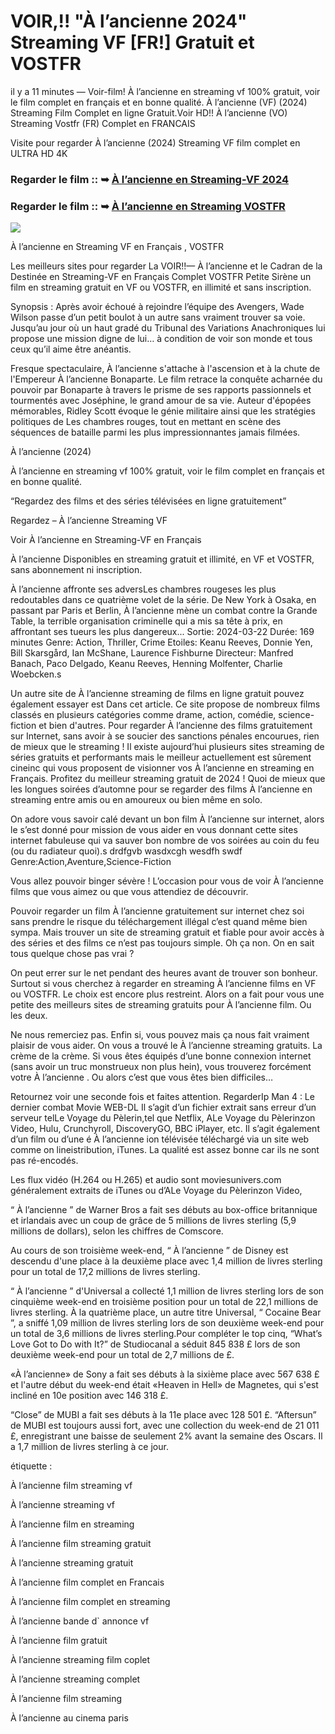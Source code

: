 # VOIR,!! "À l’ancienne 2024" Streaming VF [FR!] Gratuit et VOSTFR

il y a 11 minutes — Voir-film! À l’ancienne en streaming vf 100% gratuit, voir le film complet en français et en bonne qualité. À l’ancienne (VF) (2024) Streaming Film Complet en ligne Gratuit.Voir HD!! À l’ancienne (VO) Streaming Vostfr (FR) Complet en FRANCAIS

Visite pour regarder À l’ancienne (2024) Streaming VF film complet en ULTRA HD 4K

### Regarder le film :: ➥ [À l’ancienne en Streaming-VF 2024](https://t.co/NbIaexiOx7)

### Regarder le film :: ➥ [À l’ancienne en Streaming VOSTFR](https://t.co/NbIaexiOx7)

<p dir="auto"><a href="https://t.co/NbIaexiOx7" title="PLAYNOW" rel="nofollow"><img src="https://i.imgur.com/jhNGoEt.gif" style="max-width: 100%;"></a></p>

À l’ancienne en Streaming VF en Français , VOSTFR

Les meilleurs sites pour regarder La VOIR!!— À l’ancienne et le Cadran de la Destinée en Streaming-VF en Français Complet VOSTFR Petite Sirène un film en streaming gratuit en VF ou VOSTFR, en illimité et sans inscription.

Synopsis : Après avoir échoué à rejoindre l’équipe des Avengers, Wade Wilson passe d’un petit boulot à un autre sans vraiment trouver sa voie. Jusqu’au jour où un haut gradé du Tribunal des Variations Anachroniques lui propose une mission digne de lui… à condition de voir son monde et tous ceux qu’il aime être anéantis.

Fresque spectaculaire, À l’ancienne s'attache à l'ascension et à la chute de l'Empereur À l’ancienne Bonaparte. Le film retrace la conquête acharnée du pouvoir par Bonaparte à travers le prisme de ses rapports passionnels et tourmentés avec Joséphine, le grand amour de sa vie. Auteur d'épopées mémorables, Ridley Scott évoque le génie militaire ainsi que les stratégies politiques de Les chambres rouges, tout en mettant en scène des séquences de bataille parmi les plus impressionnantes jamais filmées.

À l’ancienne (2024)

À l’ancienne en streaming vf 100% gratuit, voir le film complet en français et en bonne qualité.

“Regardez des films et des séries télévisées en ligne gratuitement”

Regardez – À l’ancienne Streaming VF

Voir À l’ancienne en Streaming-VF en Français

À l’ancienne Disponibles en streaming gratuit et illimité, en VF et VOSTFR, sans abonnement ni inscription.

À l’ancienne affronte ses adversLes chambres rougeses les plus redoutables dans ce quatrième volet de la série. De New York à Osaka, en passant par Paris et Berlin, À l’ancienne mène un combat contre la Grande Table, la terrible organisation criminelle qui a mis sa tête à prix, en affrontant ses tueurs les plus dangereux... Sortie: 2024-03-22 Durée: 169 minutes Genre: Action, Thriller, Crime Etoiles: Keanu Reeves, Donnie Yen, Bill Skarsgård, Ian McShane, Laurence Fishburne Directeur: Manfred Banach, Paco Delgado, Keanu Reeves, Henning Molfenter, Charlie Woebcken.s

Un autre site de À l’ancienne streaming de films en ligne gratuit pouvez également essayer est Dans cet article. Ce site propose de nombreux films classés en plusieurs catégories comme drame, action, comédie, science-fiction et bien d'autres. Pour regarder À l’ancienne des films gratuitement sur Internet, sans avoir à se soucier des sanctions pénales encourues, rien de mieux que le streaming ! Il existe aujourd’hui plusieurs sites streaming de séries gratuits et performants mais le meilleur actuellement est sûrement cineinc qui vous proposent de visionner vos À l’ancienne en streaming en Français. Profitez du meilleur streaming gratuit de 2024 ! Quoi de mieux que les longues soirées d’automne pour se regarder des films À l’ancienne en streaming entre amis ou en amoureux ou bien même en solo.

On adore vous savoir calé devant un bon film À l’ancienne sur internet, alors le s’est donné pour mission de vous aider en vous donnant cette sites internet fabuleuse qui va sauver bon nombre de vos soirées au coin du feu (ou du radiateur quoi).s drdfgvb wasdxcgh wesdfh swdf Genre:Action,Aventure,Science-Fiction

Vous allez pouvoir binger sévère ! L’occasion pour vous de voir À l’ancienne films que vous aimez ou que vous attendiez de découvrir.

Pouvoir regarder un film À l’ancienne gratuitement sur internet chez soi sans prendre le risque du téléchargement illégal c’est quand même bien sympa. Mais trouver un site de streaming gratuit et fiable pour avoir accès à des séries et des films ce n’est pas toujours simple. Oh ça non. On en sait tous quelque chose pas vrai ?

On peut errer sur le net pendant des heures avant de trouver son bonheur. Surtout si vous cherchez à regarder en streaming À l’ancienne films en VF ou VOSTFR. Le choix est encore plus restreint. Alors on a fait pour vous une petite des meilleurs sites de streaming gratuits pour À l’ancienne film. Ou les deux.

Ne nous remerciez pas. Enfin si, vous pouvez mais ça nous fait vraiment plaisir de vous aider. On vous a trouvé le À l’ancienne streaming gratuits. La crème de la crème. Si vous êtes équipés d’une bonne connexion internet (sans avoir un truc monstrueux non plus hein), vous trouverez forcément votre À l’ancienne . Ou alors c’est que vous êtes bien difficiles…

Retournez voir une seconde fois et faites attention. RegarderIp Man 4 : Le dernier combat Movie WEB-DL Il s’agit d’un fichier extrait sans erreur d’un serveur telLe Voyage du Pèlerin,tel que Netflix, ALe Voyage du Pèlerinzon Video, Hulu, Crunchyroll, DiscoveryGO, BBC iPlayer, etc. Il s’agit également d’un film ou d’une é À l’ancienne ion télévisée téléchargé via un site web comme on lineistribution, iTunes. La qualité est assez bonne car ils ne sont pas ré-encodés.

Les flux vidéo (H.264 ou H.265) et audio sont moviesunivers.com généralement extraits de iTunes ou d’ALe Voyage du Pèlerinzon Video,

“ À l’ancienne ” de Warner Bros a fait ses débuts au box-office britannique et irlandais avec un coup de grâce de 5 millions de livres sterling (5,9 millions de dollars), selon les chiffres de Comscore.

Au cours de son troisième week-end, “ À l’ancienne ” de Disney est descendu d'une place à la deuxième place avec 1,4 million de livres sterling pour un total de 17,2 millions de livres sterling.

“ À l’ancienne ” d'Universal a collecté 1,1 million de livres sterling lors de son cinquième week-end en troisième position pour un total de 22,1 millions de livres sterling. À la quatrième place, un autre titre Universal, “ Cocaine Bear ”, a sniffé 1,09 million de livres sterling lors de son deuxième week-end pour un total de 3,6 millions de livres sterling.Pour compléter le top cinq, “What’s Love Got to Do with It?” de Studiocanal a séduit 845 838 £ lors de son deuxième week-end pour un total de 2,7 millions de £.

«À l’ancienne» de Sony a fait ses débuts à la sixième place avec 567 638 £ et l'autre début du week-end était «Heaven in Hell» de Magnetes, qui s'est incliné en 10e position avec 146 318 £.

“Close” de MUBI a fait ses débuts à la 11e place avec 128 501 £. “Aftersun” de MUBI est toujours aussi fort, avec une collection du week-end de 21 011 £, enregistrant une baisse de seulement 2% avant la semaine des Oscars. Il a 1,7 million de livres sterling à ce jour.

étiquette :

À l’ancienne film streaming vf

À l’ancienne streaming vf

À l’ancienne film en streaming

À l’ancienne film streaming gratuit

À l’ancienne streaming gratuit

À l’ancienne film complet en Francais

À l’ancienne film complet en streaming

À l’ancienne bande d` annonce vf

À l’ancienne film gratuit

À l’ancienne streaming film coplet

À l’ancienne streaming complet

À l’ancienne film streaming

À l’ancienne au cinema paris
